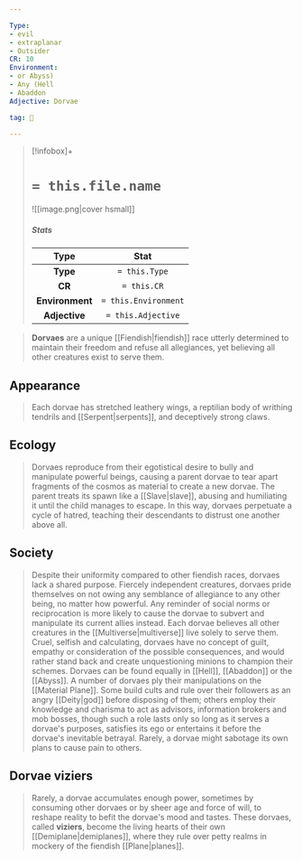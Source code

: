 ```yaml
---

Type:
- evil
- extraplanar
- Outsider
CR: 10
Environment:
- or Abyss)
- Any (Hell
- Abaddon
Adjective: Dorvae

tag: 👹

---
```


> [!infobox]+
> #  `= this.file.name`
> ![[image.png|cover hsmall]]
> ##### Stats
> Type | Stat |
> :---:|:---:|
> **Type** | `= this.Type` |
> **CR** | `= this.CR` |
> **Environment** | `= this.Environment` |
> **Adjective** | `= this.Adjective` |



> **Dorvaes** are a unique [[Fiendish|fiendish]] race utterly determined to maintain their freedom and refuse all allegiances, yet believing all other creatures exist to serve them.



## Appearance

> Each dorvae has stretched leathery wings, a reptilian body of writhing tendrils and [[Serpent|serpents]], and deceptively strong claws.


## Ecology

> Dorvaes reproduce from their egotistical desire to bully and manipulate powerful beings, causing a parent dorvae to tear apart fragments of the cosmos as material to create a new dorvae. The parent treats its spawn like a [[Slave|slave]], abusing and humiliating it until the child manages to escape. In this way, dorvaes perpetuate a cycle of hatred, teaching their descendants to distrust one another above all.


## Society

> Despite their uniformity compared to other fiendish races, dorvaes lack a shared purpose. Fiercely independent creatures, dorvaes pride themselves on not owing any semblance of allegiance to any other being, no matter how powerful. Any reminder of social norms or reciprocation is more likely to cause the dorvae to subvert and manipulate its current allies instead.
> Each dorvae believes all other creatures in the [[Multiverse|multiverse]] live solely to serve them. Cruel, selfish and calculating, dorvaes have no concept of guilt, empathy or consideration of the possible consequences, and would rather stand back and create unquestioning minions to champion their schemes.
> Dorvaes can be found equally in [[Hell]], [[Abaddon]] or the [[Abyss]]. A number of dorvaes ply their manipulations on the [[Material Plane]]. Some build cults and rule over their followers as an angry [[Deity|god]] before disposing of them; others employ their knowledge and charisma to act as advisors, information brokers and mob bosses, though such a role lasts only so long as it serves a dorvae's purposes, satisfies its ego or entertains it before the dorvae's inevitable betrayal. Rarely, a dorvae might sabotage its own plans to cause pain to others.


## Dorvae viziers

> Rarely, a dorvae accumulates enough power, sometimes by consuming other dorvaes or by sheer age and force of will, to reshape reality to befit the dorvae's mood and tastes. These dorvaes, called **viziers**, become the living hearts of their own [[Demiplane|demiplanes]], where they rule over petty realms in mockery of the fiendish [[Plane|planes]].







